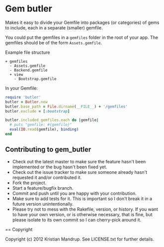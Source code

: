 # Gem butler

Makes it easy to divide your Gemfile into packages (or categories) of gems to include, each in a separate (smaller) gemfile.

You could put the gemfiles in a `gemfiles` folder in the root of your app.
The gemfiles should be of the form `Assets.gemfile`.

Example file structure

```
+ gemfiles
  - Assets.gemfile
  - Backend.gemfile
  + view
    - Bootstrap.gemfile
```

In your Gemfile:

```ruby
require 'butler'
butler = Butler.new
butler.base_path = File.dirname(__FILE__) + '/gemfiles'
butler.exclude = [:bootstrap]

butler.included_gemfiles.each do |gemfile|
  # puts "gemfile: #{gemfile}"
  eval(IO.read(gemfile), binding)
end
```

## Contributing to gem_butler
 
* Check out the latest master to make sure the feature hasn't been implemented or the bug hasn't been fixed yet.
* Check out the issue tracker to make sure someone already hasn't requested it and/or contributed it.
* Fork the project.
* Start a feature/bugfix branch.
* Commit and push until you are happy with your contribution.
* Make sure to add tests for it. This is important so I don't break it in a future version unintentionally.
* Please try not to mess with the Rakefile, version, or history. If you want to have your own version, or is otherwise necessary, that is fine, but please isolate to its own commit so I can cherry-pick around it.

== Copyright

Copyright (c) 2012 Kristian Mandrup. See LICENSE.txt for
further details.

